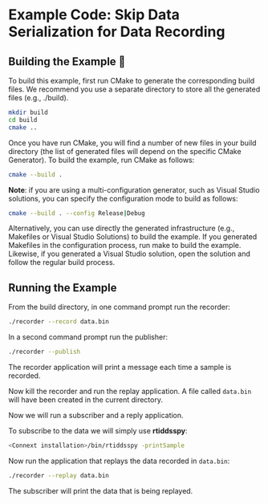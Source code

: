 # Example Code: Skip Data Serialization for Data Recording

## Building the Example :wrench:

To build this example, first run CMake to generate the corresponding build
files. We recommend you use a separate directory to store all the generated
files (e.g., ./build).

```sh
mkdir build
cd build
cmake ..
```

Once you have run CMake, you will find a number of new files in your build
directory (the list of generated files will depend on the specific CMake
Generator). To build the example, run CMake as follows:

```sh
cmake --build .
```

**Note**: if you are using a multi-configuration generator, such as Visual
Studio solutions, you can specify the configuration mode to build as follows:

```sh
cmake --build . --config Release|Debug
```

Alternatively, you can use directly the generated infrastructure (e.g.,
Makefiles or Visual Studio Solutions) to build the example. If you generated
Makefiles in the configuration process, run make to build the example. Likewise,
if you generated a Visual Studio solution, open the solution and follow the
regular build process.

## Running the Example

From the build directory, in one command prompt run the recorder:

```sh
./recorder --record data.bin
```

In a second command prompt run the publisher:

```sh
./recorder --publish
```

The recorder application will print a message each time a sample is recorded.

Now kill the recorder and run the replay application. A file called `data.bin`
will have been created in the current directory.

Now we will run a subscriber and a reply application.

To subscribe to the data we will simply use **rtiddsspy**:

```sh
<Connext installation>/bin/rtiddsspy -printSample
```

Now run the application that replays the data recorded in  `data.bin`:

```sh
./recorder --replay data.bin
```

The subscriber will print the data that is being replayed.

